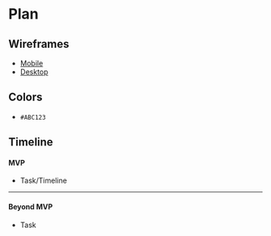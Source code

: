 # Plan

## Wireframes
* [Mobile]()
* [Desktop]()

## Colors
* `#ABC123`

## Timeline

#### MVP

* Task/Timeline

---

#### Beyond MVP

* Task